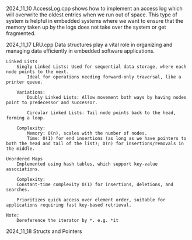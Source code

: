 2024_11_10
AccessLog.cpp
    shows how to implement an access log which will overwrite the oldest entries when we run out of space. This type of system is helpful in embedded systems where we want to ensure that the memory taken up by the logs does not take over the system or get fragmented.

2024_11_17
LRU.cpp
    Data structures play a vital role in organizing and managing data efficiently in embedded software applications. 

    Linked Lists
        Singly Linked Lists: Used for sequential data storage, where each node points to the next.
            Ideal for operations needing forward-only traversal, like a printer queue.

        Variations:
            Doubly Linked Lists: Allow movement both ways by having nodes point to predecessor and successor.

            Circular Linked Lists: Tail node points back to the head, forming a loop.
        
        Complexity:
            Memory: O(n), scales with the number of nodes.
            Time: O(1) for end insertions (as long as we have pointers to both the head and tail of the list); O(n) for insertions/removals in the middle.

    Unordered Maps
        Implemented using hash tables, which support key-value associations.

        Complexity:
        Constant-time complexity O(1) for insertions, deletions, and searches.

        Prioritizes quick access over element order, suitable for applications requiring fast key-based retrieval.

    Note:
        Dereference the iterator by *. e.g. *it

2024_11_18
Structs and Pointers

